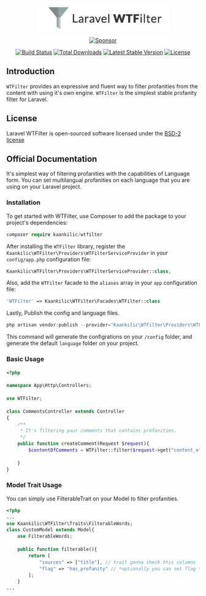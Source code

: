 <p align="center">
<img src="https://github.com/kaankilic/wtfilter/raw/master/wtfilter.png" alt="WTFilter" align="center" />
</p>
<p align="center">
    <a target='_blank' rel='nofollow' href='https://app.codesponsor.io/link/nnFFeN4MzpSZHU3jDDrodygD/kaankilic/wtfilter'>
        <img alt='Sponsor' width='888' height='68' src='https://app.codesponsor.io/embed/nnFFeN4MzpSZHU3jDDrodygD/kaankilic/wtfilter.svg' />
    </a>
</p>
<p align="center">
<a href="https://travis-ci.org/kaankilic/wtfilter"><img src="https://travis-ci.org/kaankilic/wtfilter.svg" alt="Build Status"></a>
<a href="https://packagist.org/packages/kaankilic/wtfilter"><img src="https://poser.pugx.org/kaankilic/wtfilter/d/total.svg" alt="Total Downloads"></a>
<a href="https://packagist.org/packages/kaankilic/wtfilter"><img src="https://poser.pugx.org/kaankilic/wtfilter/v/stable.svg" alt="Latest Stable Version"></a>
<a href="https://packagist.org/packages/kaankilic/wtfilter"><img src="https://poser.pugx.org/kaankilic/wtfilter/license.svg" alt="License"></a>

## Introduction
`WTFilter` provides an expressive and fluent way to filter profanities from the content with using it's own engine. `WTFilter` is the simplest stable profanity filter for Laravel.

## License

Laravel WTFilter is open-sourced software licensed under the [BSD-2 license](http://opensource.org/licenses/BSD-2-Clause)

## Official Documentation
It's simplest way of filtering profanities with the capabilities of Language form. You can set multilangual profanities on each language that you are using on your Laravel project.

### Installation
To get started with WTFilter, use Composer to add the package to your project's dependencies:

```php
composer require kaankilic/wtfilter
```
After installing the `WTFilter` library, register the `Kaankilic\WTFilter\Providers\WTFilterServiceProvider` in your `config/app.php` configuration file:

```php
Kaankilic\WTFilter\Providers\WTFilterServiceProvider::class,
```
Also, add the `WTFilter` facade to the `aliases` array in your `app` configuration file:

```php
'WTFilter' => Kaankilic\WTFilter\Facades\WTFilter::class
```

Lastly, Publish the config and language files.
```php
php artisan vendor:publish --provider="Kaankilic\WTFilter\Providers\WTFilterServiceProvider"
```
This command will generate the configrations on your `/config` folder, and generate the default `language` folder on your project.

### Basic Usage
```php
<?php

namespace App\Http\Controllers;

use WTFilter;

class CommentsController extends Controller
{
    /**
     * It's filtering your comments that contains profanities.
     */
    public function createComment(Request $request){
    	$contentOfComments = WTFilter::filter($request->get("content_of_comment"));
        
    }
}
```

### Model Trait Usage
You can simply use FilterableTrait on your Model to filter profanities.

```php
<?php 
...
use Kaankilic\WTFilter\Traits\FilterableWords;
class CustomModel extends Model{
	use FilterableWords;

	public function filterable(){
		return [
        	"sources" => ["title"], // trait gonna check this columns
        	"flag" => "has_profanity" // *optionally you can set flag to any column
    	];
    }
...
```

